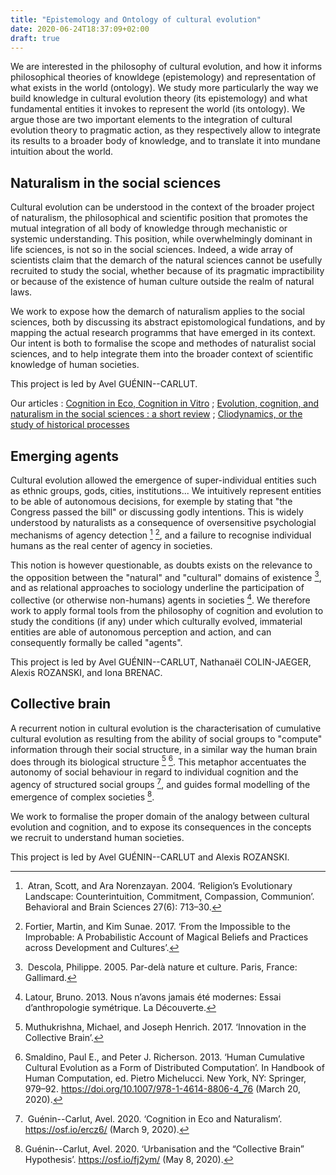 ```yaml
---
title: "Epistemology and Ontology of cultural evolution"
date: 2020-06-24T18:37:09+02:00
draft: true
---
```


We are interested in the philosophy of cultural evolution, and how it informs philosophical theories of knowldege (epistemology) and representation of what exists in the world (ontology). We study more particularly the way we build knowledge in cultural evolution theory (its epistemology) and what fundamental entities it invokes to represent the world (its ontology). We argue those are two important elements to the integration of cultural evolution theory to pragmatic action, as they respectively allow to integrate its results to a broader body of knowledge, and to translate it into mundane intuition about the world.


## Naturalism in the social sciences

Cultural evolution can be understood in the context of the broader project of naturalism, the philosophical and scientific position that promotes the mutual integration of all body of knowledge through mechanistic or systemic understanding. This position, while overwhelmingly dominant in life sciences, is not so in the social sciences. Indeed, a wide array of scientists claim that the demarch of the natural sciences cannot be usefully recruited to study the social, whether because of its pragmatic impractibility or because of the existence of human culture outside the realm of natural laws.

We work to expose how the demarch of naturalism applies to the social sciences, both by discussing its abstract epistomological fundations, and by mapping the actual research programms that have emerged in its context. Our intent is both to formalise the scope and methodes of naturalist social sciences, and to help integrate them into the broader context of scientific knowledge of human societies.

This project is led by Avel GUÉNIN--CARLUT.

Our articles : [Cognition in Eco, Cognition in Vitro](/articles/cognition-in-eco-cognition-in-vitro/) ; [Evolution, cognition, and naturalism in the social sciences : a short review](/articles/state-of-the-art/) ; [Cliodynamics, or the study of historical processes](/articles/historical-processes/)


## Emerging agents

Cultural evolution allowed the emergence of super-individual entities such as ethnic groups, gods, cities, institutions... We intuitively represent entities to be able of autonomous decisions, for exemple by stating that "the Congress passed the bill" or discussing godly intentions. This is widely understood by naturalists as a consequence of oversensitive psychologial mechanisms of agency detection [^1] [^2], and a failure to recognise individual humans as the real center of agency in societies.

This notion is however questionable, as doubts exists on the relevance to the opposition between the "natural" and "cultural" domains of existence [^3], and as relational approaches to sociology underline the participation of collective (or otherwise non-humans) agents in societies [^4]. We therefore work to apply formal tools from the philosophy of cognition and evolution to study the conditions (if any) under which culturally evolved, immaterial entities are able of autonomous perception and action, and can consequently formally be called "agents".

This project is led by Avel GUÉNIN--CARLUT, Nathanaël COLIN-JAEGER, Alexis ROZANSKI, and Iona BRENAC.


## Collective brain

A recurrent notion in cultural evolution is the characterisation of cumulative cultural evolution as resulting from the ability of social groups to "compute" information through their social structure, in a similar way the human brain does through its biological structure [^5] [^6]. This metaphor accentuates the autonomy of social behaviour in regard to individual cognition and the agency of structured social groups [^7], and guides formal modelling of the emergence of complex societies [^8].

We work to formalise the proper domain of the analogy between cultural evolution and cognition, and to expose its consequences in the concepts we recruit to understand human societies.

This project is led by Avel GUÉNIN--CARLUT and Alexis ROZANSKI.


[^1]: Atran, Scott, and Ara Norenzayan. 2004. ‘Religion’s Evolutionary Landscape: Counterintuition, Commitment, Compassion, Communion’. Behavioral and Brain Sciences 27(6): 713–30.

[^2]: Fortier, Martin, and Kim Sunae. 2017. ‘From the Impossible to the Improbable: A Probabilistic Account of Magical Beliefs and Practices across Development and Cultures’.

[^3]: Descola, Philippe. 2005. Par-delà nature et culture. Paris, France: Gallimard.

[^4]: Latour, Bruno. 2013. Nous n’avons jamais été modernes: Essai d’anthropologie symétrique. La Découverte.

[^5]: Muthukrishna, Michael, and Joseph Henrich. 2017. ‘Innovation in the Collective Brain’.

[^6]: Smaldino, Paul E., and Peter J. Richerson. 2013. ‘Human Cumulative Cultural Evolution as a Form of Distributed Computation’. In Handbook of Human Computation, ed. Pietro Michelucci. New York, NY: Springer, 979–92. https://doi.org/10.1007/978-1-4614-8806-4_76 (March 20, 2020).

[^7]: Guénin--Carlut, Avel. 2020. ‘Cognition in Eco and Naturalism’. https://osf.io/ercz6/ (March 9, 2020).

[^8]: Guénin--Carlut, Avel. 2020. ‘Urbanisation and the “Collective Brain” Hypothesis’. https://osf.io/fj2ym/ (May 8, 2020).
